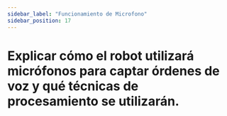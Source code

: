 ```yaml
---
sidebar_label: "Funcionamiento de Microfono"
sidebar_position: 17
---
```


# Explicar cómo el robot utilizará micrófonos para captar órdenes de voz y qué técnicas de procesamiento se utilizarán.
